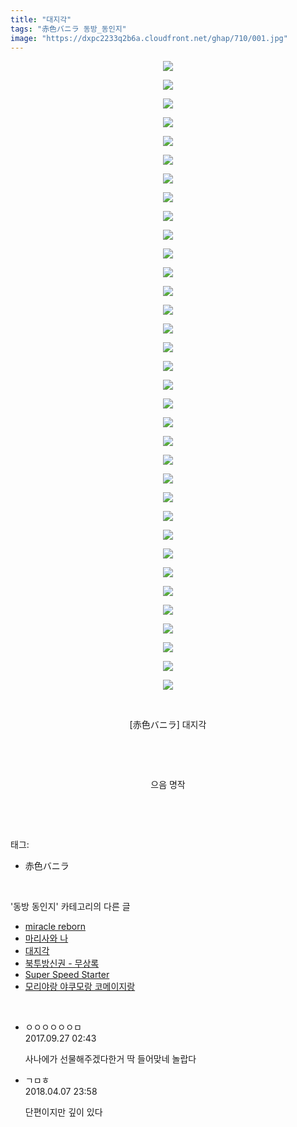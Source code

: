 ```yaml
---
title: "대지각"
tags: "赤色バニラ 동방_동인지"
image: "https://dxpc2233q2b6a.cloudfront.net/ghap/710/001.jpg"
---
```

<div class="article">
<p style="text-align: center; clear: none; float: none;"><img src="{{ site.imgserver3 }}/ghap/710/001.jpg"/></p>
<p style="text-align: center; clear: none; float: none;"><img src="{{ site.imgserver3 }}/ghap/710/002.jpg"/></p>
<p style="text-align: center; clear: none; float: none;"><img src="{{ site.imgserver3 }}/ghap/710/003.jpg"/></p>
<p style="text-align: center; clear: none; float: none;"><img src="{{ site.imgserver3 }}/ghap/710/004.jpg"/></p>
<p style="text-align: center; clear: none; float: none;"><img src="{{ site.imgserver3 }}/ghap/710/005.jpg"/></p>
<p style="text-align: center; clear: none; float: none;"><img src="{{ site.imgserver3 }}/ghap/710/006.jpg"/></p>
<p style="text-align: center; clear: none; float: none;"><img src="{{ site.imgserver3 }}/ghap/710/007.jpg"/></p>
<p style="text-align: center; clear: none; float: none;"><img src="{{ site.imgserver3 }}/ghap/710/008.jpg"/></p>
<p style="text-align: center; clear: none; float: none;"><img src="{{ site.imgserver3 }}/ghap/710/009.jpg"/></p>
<p style="text-align: center; clear: none; float: none;"><img src="{{ site.imgserver3 }}/ghap/710/010.jpg"/></p>
<p style="text-align: center; clear: none; float: none;"><img src="{{ site.imgserver3 }}/ghap/710/011.jpg"/></p>
<p style="text-align: center; clear: none; float: none;"><img src="{{ site.imgserver3 }}/ghap/710/012.jpg"/></p>
<p style="text-align: center; clear: none; float: none;"><img src="{{ site.imgserver3 }}/ghap/710/013.jpg"/></p>
<p style="text-align: center; clear: none; float: none;"><img src="{{ site.imgserver3 }}/ghap/710/014.jpg"/></p>
<p style="text-align: center; clear: none; float: none;"><img src="{{ site.imgserver3 }}/ghap/710/015.jpg"/></p>
<p style="text-align: center; clear: none; float: none;"><img src="{{ site.imgserver3 }}/ghap/710/016.jpg"/></p>
<p style="text-align: center; clear: none; float: none;"><img src="{{ site.imgserver3 }}/ghap/710/017.jpg"/></p>
<p style="text-align: center; clear: none; float: none;"><img src="{{ site.imgserver3 }}/ghap/710/018.jpg"/></p>
<p style="text-align: center; clear: none; float: none;"><img src="{{ site.imgserver3 }}/ghap/710/019.jpg"/></p>
<p style="text-align: center; clear: none; float: none;"><img src="{{ site.imgserver3 }}/ghap/710/020.jpg"/></p>
<p style="text-align: center; clear: none; float: none;"><img src="{{ site.imgserver3 }}/ghap/710/021.jpg"/></p>
<p style="text-align: center; clear: none; float: none;"><img src="{{ site.imgserver3 }}/ghap/710/022.jpg"/></p>
<p style="text-align: center; clear: none; float: none;"><img src="{{ site.imgserver3 }}/ghap/710/023.jpg"/></p>
<p style="text-align: center; clear: none; float: none;"><img src="{{ site.imgserver3 }}/ghap/710/024.jpg"/></p>
<p style="text-align: center; clear: none; float: none;"><img src="{{ site.imgserver3 }}/ghap/710/025.jpg"/></p>
<p style="text-align: center; clear: none; float: none;"><img src="{{ site.imgserver3 }}/ghap/710/026.jpg"/></p>
<p style="text-align: center; clear: none; float: none;"><img src="{{ site.imgserver3 }}/ghap/710/027.jpg"/></p>
<p style="text-align: center; clear: none; float: none;"><img src="{{ site.imgserver3 }}/ghap/710/028.jpg"/></p>
<p style="text-align: center; clear: none; float: none;"><img src="{{ site.imgserver3 }}/ghap/710/029.jpg"/></p>
<p style="text-align: center; clear: none; float: none;"><img src="{{ site.imgserver3 }}/ghap/710/030.jpg"/></p>
<p style="text-align: center; clear: none; float: none;"><img src="{{ site.imgserver3 }}/ghap/710/031.jpg"/></p>
<p style="text-align: center; clear: none; float: none;"><img src="{{ site.imgserver3 }}/ghap/710/032.jpg"/></p>
<p style="text-align: center; clear: none; float: none;"><img src="{{ site.imgserver3 }}/ghap/710/033.jpg"/></p>
<p style="text-align: center; clear: none; float: none;"><img src="{{ site.imgserver3 }}/ghap/710/034.jpg"/></p>
<p style="text-align: center; clear: none; float: none;"><br/></p>
<p style="text-align: center; clear: none; float: none;">[赤色バニラ] 대지각</p>
<p style="text-align: center; clear: none; float: none;"><br/></p>
<p style="text-align: center; clear: none; float: none;"><br/></p>
<p style="text-align: center; clear: none; float: none;">으음 명작</p>
<p><br/></p>
</div><br/>
<div class="tagTrail">
<p>태그: </p>
<ul>
<li>赤色バニラ</li>
</ul>
</div><br/>
<div class="another">
<p>'동방 동인지' 카테고리의 다른 글</p>
<ul>
<li><a href="/ghap_713">miracle reborn</a></li>
<li><a href="/ghap_711">마리사와 나</a></li>
<li><a href="/ghap_710">대지각</a></li>
<li><a href="/ghap_709">북투방신권 - 무상록</a></li>
<li><a href="/ghap_708">Super Speed Starter</a></li>
<li><a href="/ghap_707">모리야랑 야쿠모랑 코메이지랑</a></li>
</ul>
</div><br/>
<div class="cb_module cb_fluid">
<div class="cb_wrt cb_profile">
<div class="comment">
<ul>
<li class="cb_thumb_off" id="comment15091331">
<div class="cb_comment_area">
<div class="cb_info_area">
<div class="cb_section">
<span class="cb_nick_name">ㅇㅇㅇㅇㅇㅇㅁ</span>
</div>
<div class="cb_section">
<span class="cb_date">2017.09.27 02:43 </span>
</div>
</div>
<div class="cb_dsc_comment">
<p class="cb_dsc">
											사나에가 선물해주겠다한거 딱 들어맞네 놀랍다
										</p>
</div>
</div></li>
<li class="cb_thumb_off" id="comment15235127">
<div class="cb_comment_area">
<div class="cb_info_area">
<div class="cb_section">
<span class="cb_nick_name">ㄱㅁㅎ</span>
</div>
<div class="cb_section">
<span class="cb_date">2018.04.07 23:58 </span>
</div>
</div>
<div class="cb_dsc_comment">
<p class="cb_dsc">
											단편이지만 깊이 있다
										</p>
</div>
</div></li>
</ul>
</div>
</div><!-- commentList close -->
</div><br/>
